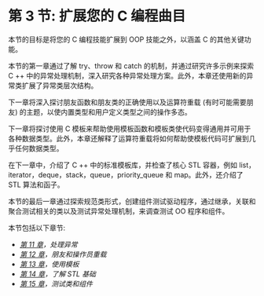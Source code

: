 # 第 3 节: 扩展您的 C 编程曲目

本节的目标是将您的 C 编程技能扩展到 OOP 技能之外，以涵盖 C 的其他关键功能。

本节的第一章通过了解 try、throw 和 catch 的机制，并通过研究许多示例来探索 C ++ 中的异常处理机制，深入研究各种异常处理方案。此外，本章还使用新的异常类扩展了异常类层次结构。

下一章将深入探讨朋友函数和朋友类的正确使用以及运算符重载 (有时可能需要朋友) 的主题，以使内置类型和用户定义类型之间的操作多态。

下一章将探讨使用 C 模板来帮助使用模板函数和模板类使代码变得通用并可用于各种数据类型。此外，本章还解释了运算符重载将如何帮助使模板代码可扩展到几乎任何数据类型。

在下一章中，介绍了 C ++ 中的标准模板库，并检查了核心 STL 容器，例如 list，iterator，deque，stack，queue，priority_queue 和 map。此外，还介绍了 STL 算法和函子。

本节的最后一章通过探索规范类形式，创建组件测试驱动程序，通过继承，关联和聚合测试相关的类以及测试异常处理机制，来调查测试 OO 程序和组件。

本节包括以下章节:

*   [*第 11 章*](11.html#_idTextAnchor417)*，处理异常*
*   [*第 12 章*](12.html#_idTextAnchor453)*，朋友和操作员重载*
*   [*第 13 章*](13.html#_idTextAnchor486)*，使用模板*
*   [*第 14 章*](14.html#_idTextAnchor518)*，了解 STL 基础*
*   [*第 15 章*](15.html#_idTextAnchor572)*，测试类和组件*